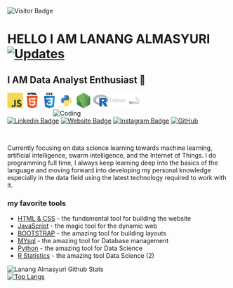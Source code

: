 ![Visitor Badge](https://visitor-badge.laobi.icu/badge?page_id=lngalmsyr.lngalmsyr)
# HELLO I AM LANANG ALMASYURI  <a href="https://github.com/lngalmsyr?tab=followers" target="_blank"><img alt="Updates" src="https://img.shields.io/badge/--000000?style=flat-square&logo=RSS&logoColor=white"></a>
## I AM Data Analyst Enthusiast 🙌

<code><img height="35" src="https://raw.githubusercontent.com/github/explore/80688e429a7d4ef2fca1e82350fe8e3517d3494d/topics/javascript/javascript.png"></code>
<code><img height="35" src="https://raw.githubusercontent.com/github/explore/80688e429a7d4ef2fca1e82350fe8e3517d3494d/topics/html/html.png"></code>
<code><img height="35" src="https://raw.githubusercontent.com/github/explore/80688e429a7d4ef2fca1e82350fe8e3517d3494d/topics/css/css.png"></code>
<code><img height="35" src="https://raw.githubusercontent.com/github/explore/5c058a388828bb5fde0bcafd4bc867b5bb3f26f3/topics/python/python.png"></code>
<code><img height="35" src="https://raw.githubusercontent.com/github/explore/80688e429a7d4ef2fca1e82350fe8e3517d3494d/topics/nodejs/nodejs.png"></code>
<code><img height="35" src="https://raw.githubusercontent.com/github/explore/80688e429a7d4ef2fca1e82350fe8e3517d3494d/topics/r/r.png"></code>
<code><img height="35" src="https://raw.githubusercontent.com/github/explore/80688e429a7d4ef2fca1e82350fe8e3517d3494d/topics/express/express.png"></code>
<code><img height="35" src="https://raw.githubusercontent.com/github/explore/80688e429a7d4ef2fca1e82350fe8e3517d3494d/topics/mysql/mysql.png"></code>
<img align="right" alt="Coding" width="400" src="https://cdn.dribbble.com/users/1162077/screenshots/3848914/programmer.gif">
<br>
[![Linkedin Badge](https://img.shields.io/badge/-LinkedIn-0e76a8?style=flat-square&logo=Linkedin&logoColor=white)](https://www.linkedin.com/in/lanang-al-48a676216/)
[![Website Badge](https://img.shields.io/badge/Website-3b5998?style=flat-square&logo=google-chrome&logoColor=white)](http://garisdigital.com)
[![Instagram Badge](https://img.shields.io/badge/-Instagram-e4405f?style=flat-square&logo=Instagram&logoColor=white)](https://instagram.com/lanangalmasyuri_)
<a href="https://github.com/alwinw" target="_blank"><img alt="GitHub" src="https://img.shields.io/badge/@lngalmsyr-181717?style=flat-square&logo=GitHub&logoColor=white"></a>

<br>

Currently focusing on data science learning towards machine learning, artificial intelligence, swarm intelligence, and the Internet of Things. I do programming full time, I always keep learning deep into the basics of the language and moving forward into developing my personal knowledge especially in the data field using the latest technology required to work with it.

### my favorite tools

* [HTML & CSS](https://html.com/) - the fundamental tool for building the website
* [JavaScript](https://www.javascript.com/) - the magic tool for the dynamic web
* [BOOTSTRAP](https://getbootstrap.com/) - the amazing tool for building layouts
* [MYsql](https://www.mysql.com/) - the amazing tool for Database management
* [Python](https://www.python.org/) - the amazing tool for Data Science
* [R Statistics](https://www.r-project.org/) - the amazing tool Data Science (2)

![Lanang Almasyuri Github Stats](https://github-readme-stats.vercel.app/api?username=lngalmsyr&count_private=true&show_icons=true&include_all_commits=true) <br>
[![Top Langs](https://github-readme-stats.vercel.app/api/top-langs/?username=lngalmsyr)](https://github.com/lngalmsyr/github-readme-stats)
